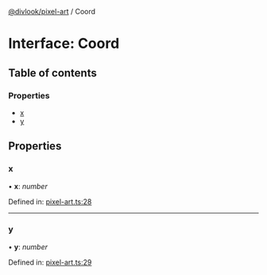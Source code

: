 [@divlook/pixel-art](../README.md) / Coord

# Interface: Coord

## Table of contents

### Properties

- [x](coord.md#x)
- [y](coord.md#y)

## Properties

### x

• **x**: *number*

Defined in: [pixel-art.ts:28](https://github.com/divlook/pixel-art/blob/3e0c209/libs/pixel-art.ts#L28)

___

### y

• **y**: *number*

Defined in: [pixel-art.ts:29](https://github.com/divlook/pixel-art/blob/3e0c209/libs/pixel-art.ts#L29)
